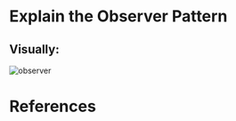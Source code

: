  # Explain the Observer Pattern 
  

## Visually: 
![observer](https://user-images.githubusercontent.com/109105989/199368895-f45b79df-80e9-4b8a-aad4-8d992e81c5a7.png)

  
 # References 

